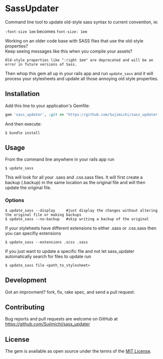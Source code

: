 # SassUpdater

Command line tool to update old-style sass syntax to current convention, ie:

`:font-size 1em` becomes `font-size: 1em`
    
Working on an older code base with SASS files that use the old-style properties?   
Keep seeing messages like this when you compile your assets?

    Old-style properties like ":right 1em" are deprecated and will be an error in future versions of Sass.
    
Then whop this gem all up in your rails app and run `update_sass` and it will process your stylesheets and update all those annoying old style properties.


## Installation

Add this line to your application's Gemfile:

```ruby
gem 'sass_updater', :git => "https://github.com/Sujimichi/sass_updater.git", :require => false
```

And then execute:

    $ bundle install


## Usage

From the command line anywhere in your rails app run

    $ update_sass
    
This will look for all your .sass and .css.sass files. It will first create a backup (.backup) in the same location as the original file and will then update the original file.

### Options

    $ update_sass --display     #just display the changes without altering the original file or making backups
    $ update_sass --no-backup   #skip writing a backup of the original
    
If your styleheets have different extensions to either .sass or .css.sass then you can specifiy extensions

    $ update_sass --extensions .scss .sass
    
If you just want to update a specific file and not let sass_updater automatically search for files to update run

    $ update_sass file <path_to_stylesheet>
    
    
## Development

Got an improvment? fork, fix, rake spec, and send a pull request.

## Contributing

Bug reports and pull requests are welcome on GitHub at https://github.com/Sujimichi/sass_updater

## License

The gem is available as open source under the terms of the [MIT License](http://opensource.org/licenses/MIT).
